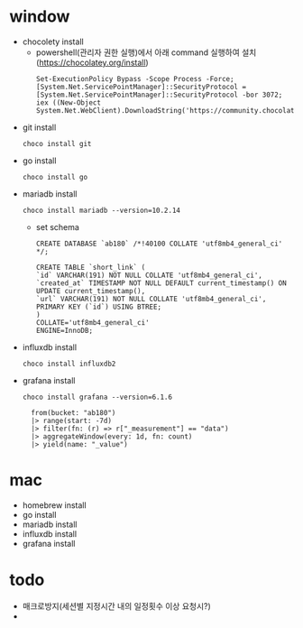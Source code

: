 # window
  - chocolety install
    - powershell(관리자 권한 실행)에서 아래 command 실행하여 설치(https://chocolatey.org/install)
      ```shell
      Set-ExecutionPolicy Bypass -Scope Process -Force; [System.Net.ServicePointManager]::SecurityProtocol = [System.Net.ServicePointManager]::SecurityProtocol -bor 3072; iex ((New-Object System.Net.WebClient).DownloadString('https://community.chocolatey.org/install.ps1'))
      ``` 
  - git install
    ```shell
    choco install git
    ```
  - go install 
    ```shell
    choco install go
    ```
  - mariadb install
    ```shell
    choco install mariadb --version=10.2.14
    ```
    - set schema
      ```
      CREATE DATABASE `ab180` /*!40100 COLLATE 'utf8mb4_general_ci' */;
    
      CREATE TABLE `short_link` (
      `id` VARCHAR(191) NOT NULL COLLATE 'utf8mb4_general_ci',
      `created_at` TIMESTAMP NOT NULL DEFAULT current_timestamp() ON UPDATE current_timestamp(),
      `url` VARCHAR(191) NOT NULL COLLATE 'utf8mb4_general_ci',
      PRIMARY KEY (`id`) USING BTREE;
      )
      COLLATE='utf8mb4_general_ci'
      ENGINE=InnoDB;
      ``` 
  - influxdb install
    ```shell
    choco install influxdb2
    ```
  - grafana install
    ```shell
    choco install grafana --version=6.1.6
    ````
    ```
      from(bucket: "ab180")
      |> range(start: -7d)
      |> filter(fn: (r) => r["_measurement"] == "data")
      |> aggregateWindow(every: 1d, fn: count)
      |> yield(name: "_value")
    ```

# mac
  - homebrew install
  - go install
  - mariadb install
  - influxdb install
  - grafana install

# todo
  - 매크로방지(세션별 지정시간 내의 일정횟수 이상 요청시?)
  - 
